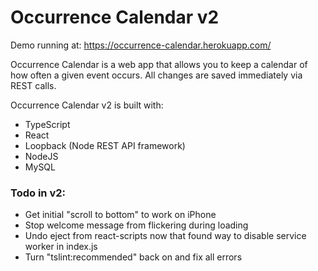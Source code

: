 # Occurrence Calendar v2
Demo running at:
https://occurrence-calendar.herokuapp.com/

Occurrence Calendar is a web app that allows you to keep a calendar of how often a given event occurs. All changes are saved immediately via REST calls.

Occurrence Calendar v2 is built with:
* TypeScript
* React
* Loopback (Node REST API framework)
* NodeJS
* MySQL

### Todo in v2:
- Get initial "scroll to bottom" to work on iPhone
- Stop welcome message from flickering during loading
- Undo eject from react-scripts now that found way to disable service worker in index.js
- Turn "tslint:recommended" back on and fix all errors
